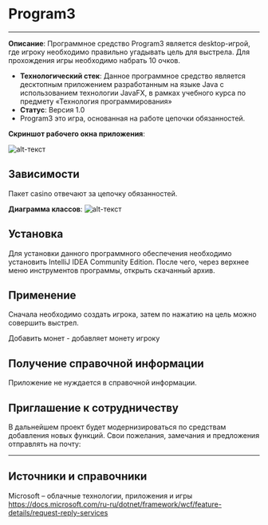 # Program3
----------------

**Описание**: Программное средство Program3 является desktop-игрой, где игроку необходимо правильно угадывать цель для выстрела. Для прохождения игры необходимо набрать 10 очков. 

  - **Технологический стек**: Данное программное средство является десктопным приложением разработанным на языке Java с использованием технологии JavaFX, в рамках учебного курса по предмету «Технология программирования»
  - **Статус**: Версия 1.0
  - Program3 это игра, основанная на работе цепочки обязанностей.

**Скриншот рабочего окна приложения**:

![alt-текст](скриншот)

## Зависимости

Пакет casino отвечают за цепочку обязанностей.

**Диаграмма классов**:
![alt-текст](скриншот)
## Установка

Для установки данного программного обеспечения необходимо установить IntelliJ IDEA Community Edition. После чего, через верхнее меню инструментов программы, открыть скачанный архив.

## Применение

Сначала необходимо создать игрока, затем по нажатию на цель можно совершить выстрел. 

Добавить монет - добавляет монету игроку

## Получение справочной информации

Приложение не нуждается в справочной информации.

## Приглашение к сотрудничеству

В дальнейшем проект будет модернизироваться по средствам добавления новых функций.
Свои пожелания, замечания и предложения отправлять на почту:

----

## Источники и справочники
Microsoft – облачные технологии, приложения и игры https://docs.microsoft.com/ru-ru/dotnet/framework/wcf/feature-details/request-reply-services
